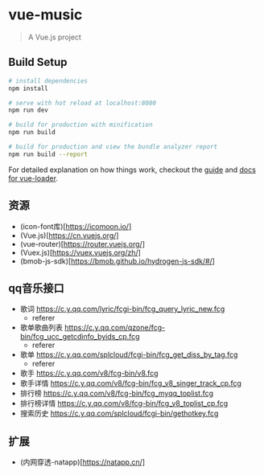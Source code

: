 # vue-music

> A Vue.js project

## Build Setup

``` bash
# install dependencies
npm install

# serve with hot reload at localhost:8080
npm run dev

# build for production with minification
npm run build

# build for production and view the bundle analyzer report
npm run build --report
```

For detailed explanation on how things work, checkout the [guide](http://vuejs-templates.github.io/webpack/) and [docs for vue-loader](http://vuejs.github.io/vue-loader).

## 资源
- (icon-font库)[https://icomoon.io/]
- (Vue.js)[https://cn.vuejs.org/]
- (vue-router)[https://router.vuejs.org/]
- (Vuex.js)[https://vuex.vuejs.org/zh/]
- (bmob-js-sdk)[https://bmob.github.io/hydrogen-js-sdk/#/]

## qq音乐接口
- 歌词 https://c.y.qq.com/lyric/fcgi-bin/fcg_query_lyric_new.fcg
  + referer
- 歌单歌曲列表 https://c.y.qq.com/qzone/fcg-bin/fcg_ucc_getcdinfo_byids_cp.fcg
  + referer
- 歌单 https://c.y.qq.com/splcloud/fcgi-bin/fcg_get_diss_by_tag.fcg
  + referer
- 歌手 https://c.y.qq.com/v8/fcg-bin/v8.fcg
- 歌手详情 https://c.y.qq.com/v8/fcg-bin/fcg_v8_singer_track_cp.fcg
- 排行榜 https://c.y.qq.com/v8/fcg-bin/fcg_myqq_toplist.fcg
- 排行榜详情 https://c.y.qq.com/v8/fcg-bin/fcg_v8_toplist_cp.fcg
- 搜索历史 https://c.y.qq.com/splcloud/fcgi-bin/gethotkey.fcg

## 扩展
- (内网穿透-natapp)[https://natapp.cn/]